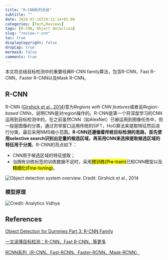 ```yaml
---
title: "R-CNN系列总结"
subtitle: ""
date: 2020-07-16T19:12:14+01:00
categories: [Tech,Reviews]
tags: [R-CNN, Object detection]
slug: "review-r-cnn"
toc: true
displayCopyright: false
dropCap: true
mermaid: false
comments: true
---
```


本文将总结目标检测中的重要经典R-CNN family算法，包含R-CNN，Fast R-CNN，Faster R-CNN以及Mask R-CNN。<!--more-->

## R-CNN

R-CNN ([Girshick et al., 2014](https://arxiv.org/abs/1311.2524))意为*Regions with CNN features*或者说*Region-based CNNs*，说明CNN是对region操作的。R-CNN是第一个将深度学习的CNN运用到目标检测中的，在之前虽然CNN（如AlexNet）已被运用到图像任务中，但一般是图像的分类，通过穷举窗口运用传统的SIFT，HoG算法来提取特征然后进行分类，最后采用NMS缩小范围。**R-CNN还遵循着传统目标检测的思路，首先使用selective search识别出定量的候选区域，再采用CNN来选择提取候选区域的特征用于分类**。R-CNN的亮点如下：

- CNN用于候选区域的特征提取；
- 当拥有训练标签的训练数据不足时，采用<mark>预训练(Pre-train)</mark>已知CNN模型以及<mark>精细化(Fine-tuning)</mark>。

<img src="https://i.loli.net/2020/07/17/tRNv7GuHwKCJqQU.png" title="Object detection system overview. Credit: Girshick et al., 2014">

### 模型原理

<img src="https://i.loli.net/2020/07/17/o4GUIxzFHdjuA5a.png" title="Credit: Analytics Vidhya">



## References

[Object Detection for Dummies Part 3: R-CNN Family](https://lilianweng.github.io/lil-log/2017/12/31/object-recognition-for-dummies-part-3.html)

[一文读懂目标检测：R-CNN、Fast R-CNN、等更多](https://zhuanlan.zhihu.com/p/40986674)

[RCNN系列（R-CNN、Fast-RCNN、Faster-RCNN、Mask-RCNN）](https://imlogm.github.io/%E6%B7%B1%E5%BA%A6%E5%AD%A6%E4%B9%A0/rcnn/)